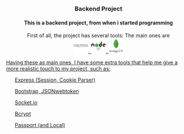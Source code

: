 <h3 align="center">Backend Project</h3>
<h4 align="center">This is a backend project, from when i started programming</h4>

<p align="center">First of all, the project has several tools:
The main ones are <br> <a href="https://expressjs.com" target="_blank" rel="noreferrer"> <img src="https://raw.githubusercontent.com/devicons/devicon/master/icons/express/express-original-wordmark.svg" alt="express" width="40" height="40"/>, <a href="https://nodejs.org" target="_blank" rel="noreferrer"> <img src="https://raw.githubusercontent.com/devicons/devicon/master/icons/nodejs/nodejs-original-wordmark.svg" alt="nodejs" width="40" height="40"/>, <a href="https://www.mongodb.com/" target="_blank" rel="noreferrer"> <img src="https://raw.githubusercontent.com/devicons/devicon/master/icons/mongodb/mongodb-original-wordmark.svg" alt="mongodb" width="40" height="40"/></p>

<p>Having these as main ones, I have some extra tools that help me give a more realistic touch to my project, such as:
    <ul>
            <p>Express (Session, Cookie Parser)</p>
            <p>Bootstrap, JSONwebtoken</p>
            <p>Socket.io</p>
            <p>Bcrypt</p>
            <p>Passport (and Local)</p>
    </ul>

</p>
